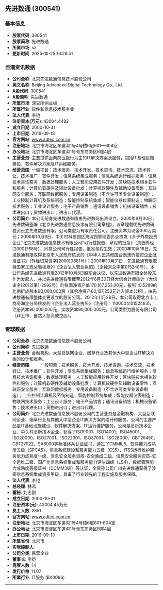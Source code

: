 ## 先进数通 (300541)

### 基本信息

- **股票代码**: 300541
- **股票简称**: 先进数通
- **所属市场**: sz
- **更新时间**: 2025-10-25 16:26:51

### 巨潮资讯数据

- **公司全称**: 北京先进数通信息技术股份公司
- **英文名称**: Beijing Advanced Digital Technology Co., Ltd.
- **A股代码**: 300541
- **A股简称**: 先进数通
- **所属市场**: 深交所创业板
- **所属行业**: 软件和信息技术服务业
- **法人代表**: 李铠
- **注册资本(万元)**: 43004.4492
- **成立日期**: 2000-10-31
- **上市日期**: 2016-09-13
- **官方网站**: www.adtec.com.cn
- **注册地址**: 北京市海淀区车道沟1号4号楼6层601—604室
- **办公地址**: 北京市海淀区车道沟1号青东商务区B座4层
- **主营业务**: 主要提供面向商业银行为主的IT解决方案及服务，包括IT基础设施建设、软件解决方案及IT运维服务。
- **经营范围**: 一般项目：技术服务、技术开发、技术咨询、技术交流、技术转让、技术推广；软件开发；信息系统集成服务；信息系统运行维护服务；信息技术咨询服务；数据处理服务；人工智能应用软件开发；区块链技术相关软件和服务；计算机软硬件及辅助设备批发；计算机软硬件及辅助设备零售；互联网安全服务；互联网数据服务；专用设备制造（不含许可类专业设备制造）；工业控制计算机及系统制造；智能控制系统集成；智能仪器仪表制造；物联网技术服务；工业设计服务；电子产品销售；通讯设备销售；机械设备销售；技术进出口；货物进出口；进出口代理。
- **公司简介**: 本公司前身先进数通有限由先进数码出资设立。2000年9月30日，先进数码签署《北京先进数通信息技术有限公司章程》，该章程载明先进数码独资设立先进数通有限，公司类型为有限责任公司，注册资本为现金300万美元；2000年10月9日，中关村科技园区海淀园管理委员会核发《关于外商投资企业“北京先进数通信息技术有限公司”可行性报告、章程的批复》（海园外经[2000]768号），同意公司可行性报告，批准章程生效；2000年10月16日，先进数通有限取得北京市人民政府核发的《中华人民共和国台港澳侨投资企业批准证书》（外经贸京资字[2000]0881号）；2000年10月31日，先进数通有限取得国家工商总局核发的《企业法人营业执照》（企独京总字第015248号）。本公司系经先进数通有限2012年10月8日股东会决议，以先进数通有限全体股东作为发起人，并以先进数通有限截至2012年6月30日经大信会计师审计（大信审字[2012]第1-2992号）的账面净资产值170,167,253.00元，按照1:0.5289的比例折成股本90,000,000股（其余净资产80,167,253元计入资本公积），由先进数通有限整体变更设立的股份公司。2012年11月29日，本公司取得北京市工商局海淀分局核发的《企业法人营业执照》（注册号：110000410152483)，注册资本90,000,000元，实收资本90,000,000元，公司类型为股份有限公司（非上市、自然人投资或控股）。

### 雪球数据

- **公司全称**: 北京先进数通信息技术股份公司
- **公司简称**: 先进数通
- **主营业务**: 金融机构、大型互联网企业、烟草行业及其他大中型企业IT解决方案的设计和服务。
- **经营范围**: 　　一般项目：技术服务、技术开发、技术咨询、技术交流、技术转让、技术推广；软件开发；信息系统集成服务；信息系统运行维护服务；信息技术咨询服务；数据处理服务；人工智能应用软件开发；区块链技术相关软件和服务；计算机软硬件及辅助设备批发；计算机软硬件及辅助设备零售；互联网安全服务；互联网数据服务；专用设备制造（不含许可类专业设备制造）；工业控制计算机及系统制造；智能控制系统集成；智能仪器仪表制造；物联网技术服务；工业设计服务；电子产品销售；通讯设备销售；机械设备销售；技术进出口；货物进出口；进出口代理。
- **公司简介**: 北京先进数通信息技术股份公司的主营业务是金融机构、大型互联网企业、烟草行业及其他大中型企业IT解决方案的设计和服务。公司的主要产品是IT基础设施建设、软件解决方案、IT运行维护服务。公司是高新技术企业、中关村高新技术企业，获得了ISO9001、ISO14001、ISO45001、ISO20000、ISO27001、ISO22301、ISO37001、ISO28000、GBT29490、GBT27922、SA8000等标准体系认证证书，通过了CMMIL5、软件能力成熟度五级（SPCA5）、信息系统建设和服务能力五级（CS5）、ITSS运行维护服务能力成熟度一级、信息安全服务资质-安全集成二级、信息安全服务资质-安全运维二级、国产化信息系统集成和服务能力评估四级（LS4）、数据管理能力成熟度等级证书（DCMM3级）等认证，全资孙公司广州先进数通获得了涉密信息系统集成资质甲级，具备了行业领先的工程实施及服务保障。
- **法人代表**: 李铠
- **总经理**: 林鸿
- **董秘**: 刘志刚
- **成立日期**: 2000-10-31
- **注册资本(元)**: 43004.45万元
- **员工人数**: 2851
- **官方网站**: www.adtec.com.cn
- **注册地址**: 北京市海淀区车道沟1号4号楼6层601-604室
- **办公地址**: 北京市海淀区车道沟1号青东商务区B座4层
- **上市日期**: 2016-09-13
- **所属省份**: 北京市
- **实际控制人**: 
- **公司分类**: 民营企业
- **董事长**: 李铠
- **高管人数**: 14
- **发行价格**: 11.07
- **所属行业**: IT服务 (BK0086)

---